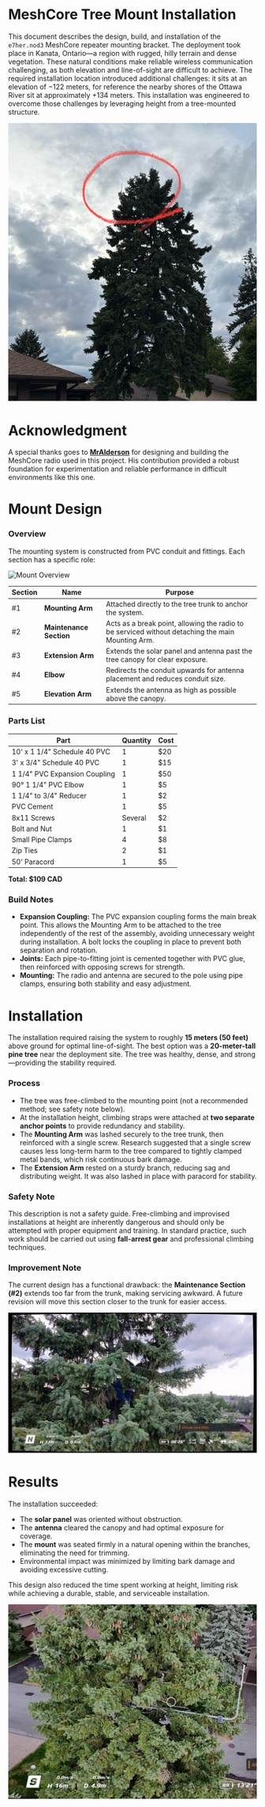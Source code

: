 # MeshCore Tree Mount Installation

This document describes the design, build, and installation of the `e7her.nod3` MeshCore repeater mounting bracket. The deployment took place in Kanata, Ontario—a region with rugged, hilly terrain and dense vegetation. These natural conditions make reliable wireless communication challenging, as both elevation and line-of-sight are difficult to achieve. The required installation location introduced additional challenges: it sits at an elevation of −122 meters, for reference the nearby shores of the Ottawa River sit at approximately +134 meters. This installation was engineered to overcome those challenges by leveraging height from a tree-mounted structure.

![View from the ground](media/from-the-ground.jpg)

# Acknowledgment

A special thanks goes to [**MrAlderson**](https://github.com/mraldersonn) for designing and building the MeshCore radio used in this project. His contribution provided a robust foundation for experimentation and reliable performance in difficult environments like this one.

# Mount Design

### Overview

The mounting system is constructed from PVC conduit and fittings. Each section has a specific role:

![Mount Overview](media/mount-overview.jpg)

| Section | Name                | Purpose                                                                 |
|--|--|-|
| #1      | **Mounting Arm**    | Attached directly to the tree trunk to anchor the system.               |
| #2      | **Maintenance Section** | Acts as a break point, allowing the radio to be serviced without detaching the main Mounting Arm. |
| #3      | **Extension Arm**   | Extends the solar panel and antenna past the tree canopy for clear exposure. |
| #4      | **Elbow**           | Redirects the conduit upwards for antenna placement and reduces conduit size. |
| #5      | **Elevation Arm**   | Extends the antenna as high as possible above the canopy.                |

### Parts List

| Part                          | Quantity | Cost   |
|-|-|--|
| 10' x 1 1/4" Schedule 40 PVC  | 1        | $20    |
| 3' x 3/4" Schedule 40 PVC     | 1        | $15    |
| 1 1/4" PVC Expansion Coupling | 1        | $50    |
| 90° 1 1/4" PVC Elbow          | 1        | $5     |
| 1 1/4" to 3/4" Reducer        | 1        | $2     |
| PVC Cement                    | 1        | $5     |
| 8x11 Screws                   | Several  | $2     |
| Bolt and Nut                  | 1        | $1     |
| Small Pipe Clamps             | 4        | $8     |
| Zip Ties                      | 2        | $1     |
| 50' Paracord                  | 1        | $5     |

**Total: $109 CAD**

### Build Notes

- **Expansion Coupling:** The PVC expansion coupling forms the main break point. This allows the Mounting Arm to be attached to the tree independently of the rest of the assembly, avoiding unnecessary weight during installation. A bolt locks the coupling in place to prevent both separation and rotation.
- **Joints:** Each pipe-to-fitting joint is cemented together with PVC glue, then reinforced with opposing screws for strength.
- **Mounting:** The radio and antenna are secured to the pole using pipe clamps, ensuring both stability and easy adjustment.

# Installation

The installation required raising the system to roughly **15 meters (50 feet)** above ground for optimal line-of-sight. The best option was a **20-meter-tall pine tree** near the deployment site. The tree was healthy, dense, and strong—providing the stability required.

### Process

- The tree was free-climbed to the mounting point (not a recommended method; see safety note below).
- At the installation height, climbing straps were attached at **two separate anchor points** to provide redundancy and stability.
- The **Mounting Arm** was lashed securely to the tree trunk, then reinforced with a single screw. Research suggested that a single screw causes less long-term harm to the tree compared to tightly clamped metal bands, which risk continuous bark damage.
- The **Extension Arm** rested on a sturdy branch, reducing sag and distributing weight. It was also lashed in place with paracord for stability.

### Safety Note

This description is not a safety guide. Free-climbing and improvised installations at height are inherently dangerous and should only be attempted with proper equipment and training. In standard practice, such work should be carried out using **fall-arrest gear** and professional climbing techniques.

### Improvement Note

The current design has a functional drawback: the **Maintenance Section (#2)** extends too far from the trunk, making servicing awkward. A future revision will move this section closer to the trunk for easier access.

![Work in Progress](media/in-progress.jpg)


# Results

The installation succeeded:

- The **solar panel** was oriented without obstruction.
- The **antenna** cleared the canopy and had optimal exposure for coverage.
- The **mount** was seated firmly in a natural opening within the branches, eliminating the need for trimming.
- Environmental impact was minimized by limiting bark damage and avoiding excessive cutting.

This design also reduced the time spent working at height, limiting risk while achieving a durable, stable, and serviceable installation.

![View from the sky](media/from-the-sky.jpg)
